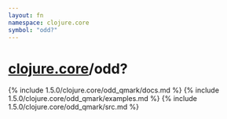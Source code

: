 ```yaml
---
layout: fn
namespace: clojure.core
symbol: "odd?"
---
```


# [clojure.core](../)/odd?

{% include 1.5.0/clojure.core/odd_qmark/docs.md %}
{% include 1.5.0/clojure.core/odd_qmark/examples.md %}
{% include 1.5.0/clojure.core/odd_qmark/src.md %}


